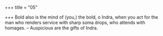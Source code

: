 +++
title = "05"

+++
Bold also is the mind of (you,) the bold, o Indra, when you act
for the man who renders service with sharp soma drops, who attends  with homages.
– Auspicious are the gifts of Indra.